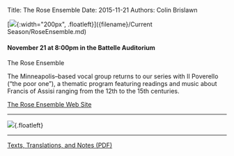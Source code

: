 Title: The Rose Ensemble
Date: 2015-11-21
Authors: Colin Brislawn

[![ ]({filename}/images/TheRoseEnsemble200.png){:width="200px", .floatleft}]({filename}/Current Season/RoseEnsemble.md)

#### November 21 at 8:00pm in the Battelle Auditorium

The Rose Ensemble

The Minneapolis–based vocal group returns to our series with Il Poverello (“the poor one”), a thematic program featuring readings and music about Francis of Assisi ranging from the 12th to the 15th centuries.

[The Rose Ensemble Web Site](http://www.theroseensemble.com/)

---

![ ]({filename}/images/Program.png){.floatleft}

---

[Texts, Translations, and Notes (PDF)]({filename}/images/BioNotesTranslationspdf.pdf)

